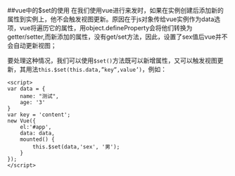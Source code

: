 ##vue中的$set的使用
在我们使用vue进行来发时，如果在实例创建后添加新的属性到实例上，他不会触发视图更新。原因在于js对象传给vue实例作为data选项，vue将遍历它的属性，用object.defineProperty会将他们转换为getter/setter,而新添加的属性，没有get/set方法，因此，设置了sex值后vue并不会自动更新视图；

要处理这种情况，我们可以使用`$set()`方法既可以新增属性，又可以触发视图更新，其用法`this.$set(this.data,”key”,value’)`，例如：
    
````````
<script>
var data = {
    name: "测试",
    age: '3'
}    
var key = 'content';
new Vue({
    el:'#app',
    data: data,
    mounted() {
        this.$set(data,'sex', '男');
    }
});
</script>
`````````
